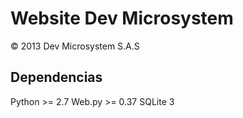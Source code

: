 
# Website Dev Microsystem

© 2013 Dev Microsystem S.A.S

## Dependencias

Python >= 2.7
Web.py >= 0.37 
SQLite 3


